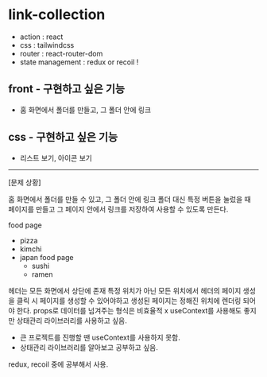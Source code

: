 # link-collection

- action : react
- css : tailwindcss
- router : react-router-dom
- state management : redux or recoil !

## front - 구현하고 싶은 기능

- 홈 화면에서 폴더를 만들고, 그 폴더 안에 링크

## css - 구현하고 싶은 기능

- 리스트 보기, 아이콘 보기

<hr />

[문제 상황]

홈 화면에서 폴더를 만들 수 있고, 그 폴더 안에 링크
폴더 대신 특정 버튼을 눌렀을 때 페이지를 만들고
그 페이지 안에서 링크를 저장하여 사용할 수 있도록 만든다.

food page

- pizza
- kimchi
- japan food page
  - sushi
  - ramen

헤더는 모든 화면에서 상단에 존재
특정 위치가 아닌 모든 위치에서 헤더의 페이지 생성을 클릭 시 페이지를 생성할 수 있어야하고
생성된 페이지는 정해진 위치에 렌더링 되어야 한다.
props로 데이터를 넘겨주는 형식은 비효율적 x
useContext를 사용해도 좋지만 상태관리 라이브러리를 사용하고 싶음.

- 큰 프로젝트를 진행할 땐 useContext를 사용하지 못함.
- 상태관리 라이브러리를 알아보고 공부하고 싶음.

redux, recoil 중에 공부해서 사용.
